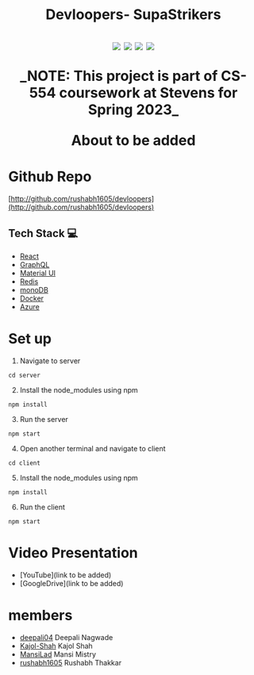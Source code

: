 <h1 align="center">Devloopers- SupaStrikers
<p align="center">
<img src="https://img.shields.io/badge/-React-eee?style=flat-square&logo=react" />
<img src="https://img.shields.io/badge/-TypeScript-eee?style=flat-square&logo=typescript" />
<img src="https://img.shields.io/badge/-NodeJS-eee?style=flat-square&logo=node.js" />
<img src="https://img.shields.io/badge/-MongoDB-eee?style=flat-square&logo=mongodb" />
</p>
_NOTE: This project is part of CS-554 coursework at Stevens for Spring 2023_

About to be added

# Github Repo

[http://github.com/rushabh1605/devloopers](http://github.com/rushabh1605/devloopers)

## Tech Stack 💻
* [React](https://reactjs.org/)
* [GraphQL](https://graphql.org)
* [Material UI](https://mui.com/)
* [Redis](https://redis.com)
* [monoDB](https://www.mongodb.com)
* [Docker](https://socket.io/)
* [Azure](https://cloud.google.com/)

# Set up

1. Navigate to server

```
cd server
```

2. Install the node_modules using npm

```
npm install
```

3. Run the server

```
npm start
```
4. Open another terminal and navigate to client

```
cd client
```

5. Install the node_modules using npm

```
npm install
```

6. Run the client

```
npm start
```



# Video Presentation

- [YouTube](link to be added)
- [GoogleDrive](link to be added)

# members

- [deepali04](https://github.com/deepali04) Deepali Nagwade
- [Kajol-Shah](https://github.com/Kajol-Shah) Kajol Shah
- [MansiLad](https://github.com/MansiLad) Mansi Mistry
- [rushabh1605](https://github.com/rushabh1605) Rushabh Thakkar
